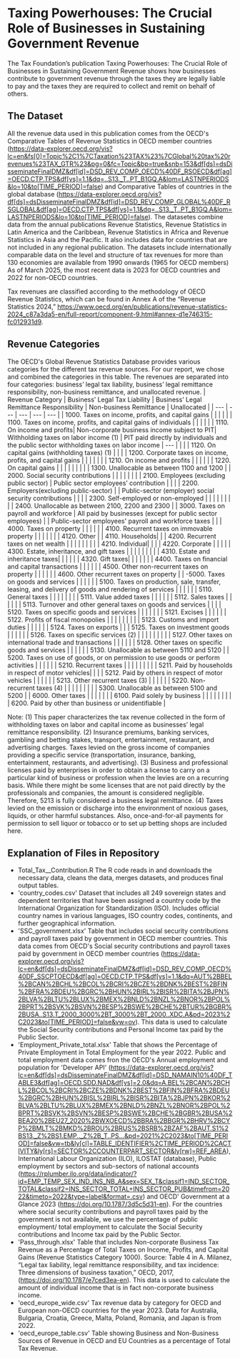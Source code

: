 # Taxing Powerhouses: The Crucial Role of Businesses in Sustaining Government Revenue

The Tax Foundation’s publication Taxing Powerhouses: The Crucial Role of Businesses in Sustaining Government Revenue shows how businesses contribute to government revenue through the taxes they are legally liable to pay and the taxes they are required to collect and remit on behalf of others.

## The Dataset
All the revenue data used in this publication comes from the OECD's Comparative Tables of Revenue Statistics in OECD member countries
 (https://data-explorer.oecd.org/vis?lc=en&fs[0]=Topic%2C1%7CTaxation%23TAX%23%7CGlobal%20tax%20revenues%23TAX_GTR%23&pg=0&fc=Topic&bp=true&snb=153&df[ds]=dsDisseminateFinalDMZ&df[id]=DSD_REV_COMP_OECD%40DF_RSOECD&df[ag]=OECD.CTP.TPS&df[vs]=1.1&dq=..S13._T..PT_B1GQ.A&lom=LASTNPERIODS&lo=10&to[TIME_PERIOD]=false) and
Comparative Tables of countries in the global database
(https://data-explorer.oecd.org/vis?df[ds]=dsDisseminateFinalDMZ&df[id]=DSD_REV_COMP_GLOBAL%40DF_RSGLOBAL&df[ag]=OECD.CTP.TPS&df[vs]=1.1&dq=..S13._T..PT_B1GQ.A&lom=LASTNPERIODS&lo=10&to[TIME_PERIOD]=false). The datasetes combine data from the annual publications Revenue Statistics, Revenue Statistics in Latin America and the Caribbean, Revenue Statistics in Africa and Revenue Statistics in Asia and the Pacific. It also includes data for countries that are not included in any regional publication. The datasets include internationally comparable data on the level and structure of tax revenues for more than 130 economies are available from 1990 onwards (1965 for OECD members) As of March 2025, the most recent data is 2023 for OECD countries and 2022 for non-OECD countries.

Tax revenues are classified according to the methodology of OECD Revenue Statistics, which can be found in Annex A of the “Revenue Statistics 2024,” https://www.oecd.org/en/publications/revenue-statistics-2024_c87a3da5-en/full-report/component-9.html#annex-d1e746315-fc012931d9.


## Revenue Categories

The OECD's Global Revenue Statistics Database provides various categories for the different tax revenue sources. For our report, we chose and combined the categories in this table. The revenues are separated into four categories: business’ legal tax liability, business’ legal remittance responsibility, non-business remittance, and unallocated revenue.
| Revenue Category | Business’ Legal Tax Liability | Business’ Legal Remittance Responsibility | Non-business Remittance | Unallocated |
| --- | --- | --- | ---  | ---  |
| 1000. Taxes on income, profits, and capital gains | | |  |  |
| 1100. Taxes on income, profits, and capital gains of individuals |  |  |  |  |
| 1110. On income and profits| Non-corporate business income subject to PIT| Withholding taxes on labor income (1) | PIT paid directly by individuals and the public sector withholding taxes on labor income | --- |
|  |  | 1120. On capital gains (withholding taxes) (1) |  |  |
| 1200. Corporate taxes on income, profits, and capital gains |  |  |  |  |
|  | 1210. On income and profits |  |  |  |
|  | 1220. On capital gains |  |  |  |
|  |  |  |  | 1300. Unallocable as between 1100 and 1200 |
| 2000. Social security contributions |  |  |  |  |
|  |  | 2100. Employees (excluding public sector) | Public sector employees’ contribution |  |
|  | 2200. Employers(excluding public-sector) |  | Public-sector (employer) social security contributions |  |
|  | 2300. Self-employed or non-employed |  |  |  |
|  |  |  |  | 2400. Unallocable as between 2100, 2200 and 2300 |
| 3000. Taxes on payroll and workforce | All paid by businesses (except for public sector employees) |  | Public-sector employees' payroll and workforce taxes |  |
| 4000. Taxes on property |  |  |  |  |
| 4100. Recurrent taxes on immovable property |  |  |  |  |
|  | 4120. Other |  | 4110. Households|  |
| 4200. Recurrent taxes on net wealth |  |  | |  |
|  |  |  | 4210. Individual|  |
|  | 4220. Corporate |  | |  |
| 4300. Estate, inheritance, and gift taxes |  |  | |  |
|  |  |  | 4310. Estate and inheritance taxes|  |
|  |  |  | 4320. Gift taxes|  |
|  |  |  | | 4400. Taxes on financial and capital transactions |
|  |  |  | | 4500. Other non-recurrent taxes on property |
|  |  |  | | 4600. Other recurrent taxes on property |
| -5000. Taxes on goods and services |  |  | |  |
| 5100. Taxes on production, sale, transfer, leasing, and delivery of goods and rendering of services |  |  | |  |
| 5110. General taxes |  |  | |  |
|  |  | 5111. Value added taxes | |  |
|  |  | 5112. Sales taxes | |  |
|  |  | 5113. Turnover and other general taxes on goods and services | |  |
| 5120. Taxes on specific goods and services |  |  | |  |
|  | 5121. Excises |  | |  |
|  | 5122. Profits of fiscal monopolies |  | |  |
|  |  |  | | 5123. Customs and import duties |
|  |  |  | | 5124. Taxes on exports |
|  | 5125. Taxes on investment goods |  | |  |
|  | 5126. Taxes on specific services (2) |  | |  |
|  |  |  | | 5127. Other taxes on international trade and transactions |
|  |  |  | | 5128. Other taxes on specific goods and services |
|  |  |  | | 5130. Unallocable as between 5110 and 5120 |
| 5200. Taxes on use of goods, or on permission to use goods or perform activities |  |  | |  |
| 5210. Recurrent taxes |  |  | |  |
|  |  |  | 5211. Paid by households in respect of motor vehicles|  |
|  | 5212. Paid by others in respect of motor vehicles |  | |  |
|  | 5213. Other recurrent taxes (3) |  | |  |
|  | 5220. Non-recurrent taxes (4) |  | |  |
|  |  |  | | 5300. Unallocable as between 5100 and 5200 |
| 6000. Other taxes |  |  | |  |
|  | 6100. Paid solely by business |  | |  |
|  |  |  | | 6200. Paid by other than business or unidentifiable |

Note:
(1)	This paper characterizes the tax revenue collected in the form of withholding taxes on labor and capital income as businesses’ legal remittance responsibility.
(2)	Insurance premiums, banking services, gambling and betting stakes, transport, entertainment, restaurant, and advertising charges. Taxes levied on the gross income of companies providing a specific service (transportation, insurance, banking, entertainment, restaurants, and advertising).
(3)	Business and professional licenses paid by enterprises in order to obtain a license to carry on a particular kind of business or profession when the levies are on a recurring basis. While there might be some licenses that are not paid directly by the professionals and companies, the amount is considered negligible. Therefore, 5213 is fully considered a business legal remittance.
(4)	Taxes levied on the emission or discharge into the environment of noxious gases, liquids, or other harmful substances. Also, once-and-for-all payments for permission to sell liquor or tobacco or to set up betting shops are included here.


## Explanation of Files in Repository

- Total_Tax__Contribution.R The R code reads in and downloads the necessary data, cleans the data, merges datasets, and produces final output tables.
- 'country_codes.csv' Dataset that includes all 249 sovereign states and dependent territories that have been assigned a country code by the International Organization for Standardization (ISO). Includes official country names in various languages, ISO country codes, continents, and further geographical information.
- 'SSC_government.xlsx' Table that includes social security contributions and payroll taxes paid by government in OECD member countries. This data comes from OECD's Social security contributions and payroll taxes paid by government in OECD member countries (https://data-explorer.oecd.org/vis?lc=en&df[ds]=dsDisseminateFinalDMZ&df[id]=DSD_REV_COMP_OECD%40DF_SSCPTOECD&df[ag]=OECD.CTP.TPS&df[vs]=1.1&dq=AUT%2BBEL%2BCAN%2BCHL%2BCOL%2BCRI%2BCZE%2BDNK%2BEST%2BFIN%2BFRA%2BDEU%2BGRC%2BHUN%2BIRL%2BISR%2BITA%2BJPN%2BLVA%2BLTU%2BLUX%2BMEX%2BNLD%2BNZL%2BNOR%2BPOL%2BPRT%2BSVK%2BSVN%2BESP%2BSWE%2BCHE%2BTUR%2BGBR%2BUSA..S13.T_2000_3000%2BT_3000%2BT_2000..XDC.A&pd=2023%2C2023&to[TIME_PERIOD]=false&vw=ov). This data is used to calculate the Social Security contributions and Personal Income tax paid by the Public Sector.
- 'Employment_Private_total.xlsx' Table that shows the Percentage of Private Employment in Total Employment for the year 2022. Public and total employment data comes fron the OECD's Annual employment and population for 'Developer API' (https://data-explorer.oecd.org/vis?lc=en&df[ds]=dsDisseminateFinalDMZ&df[id]=DSD_NAMAIN10%40DF_TABLE3&df[ag]=OECD.SDD.NAD&df[vs]=2.0&dq=A.BEL%2BCAN%2BCHL%2BCOL%2BCRI%2BCZE%2BDNK%2BEST%2BFIN%2BFRA%2BDEU%2BGRC%2BHUN%2BISL%2BIRL%2BISR%2BITA%2BJPN%2BKOR%2BLVA%2BLTU%2BLUX%2BMEX%2BNLD%2BNZL%2BNOR%2BPOL%2BPRT%2BSVK%2BSVN%2BESP%2BSWE%2BCHE%2BGBR%2BUSA%2BEA20%2BEU27_2020%2BWXOECD%2BBRA%2BBGR%2BHRV%2BCYP%2BMLT%2BMKD%2BROU%2BRUS%2BSRB%2BZAF%2BAUT.S1%2BS13._Z%2BS1.EMP.._Z%2B_T..PS...&pd=2021%2C2023&to[TIME_PERIOD]=false&vw=tb&ly[cl]=TABLE_IDENTIFIER%2CTIME_PERIOD%2CACTIVITY&ly[rs]=SECTOR%2CCOUNTERPART_SECTOR&ly[rw]=REF_AREA), International Labour Organization (ILO), ILOSTAT (database), Public employment by sectors and sub-sectors of national accounts (https://rplumber.ilo.org/data/indicator/?id=EMP_TEMP_SEX_IND_INS_NB_A&sex=SEX_T&classif1=IND_SECTOR_TOTAL&classif2=INS_SECTOR_TOTAL+INS_SECTOR_PUB&timefrom=2022&timeto=2022&type=label&format=.csv) and OECD' Government at a Glance 2023 (https://doi.org/10.1787/3d5c5d31-en). For the countries where social security contributions and payroll taxes paid by the government is not available, we use the percentage of public employment/ total employment to calculate the Social Security contributions and Income tax paid by the Public Sector.
- 'Pass_through.xlsx' Table that includes Non-corporate Business Tax Revenue as a Percentage of Total Taxes on Income, Profits, and Capital Gains (Revenue Statistics Category 1000). Source: Table 4 in A. Milanez, “Legal tax liability, legal remittance responsibility, and tax incidence: Three dimensions of business taxation,”  OECD, 2017, (https://doi.org/10.1787/e7ced3ea-en). This data is used to calculate the amount of individual income that is in fact non-corporate business income. 
- 'oecd_europe_wide.csv'  Tax revenue data by category for OECD and European non-OECD countries for the year 2023. Data for Australia, Bulgaria, Croatia, Greece, Malta, Poland, Romania, and Japan is from 2022.
- 'oecd_europe_table.csv' Table showing Business and Non-Business Sources of Revenue in OECD and EU Countries as a percentage of Total Tax Revenue.